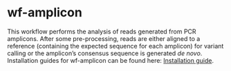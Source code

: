 # wf-amplicon  
This workflow performs the analysis of reads generated from PCR amplicons. After some pre-processing, reads are either aligned to a reference (containing the expected sequence for each amplicon) for variant calling or the amplicon’s consensus sequence is generated *de novo*.  
Installation guides for wf-amplicon can be found here: [Installation guide](https://labs.epi2me.io/workflows/wf-amplicon/).
